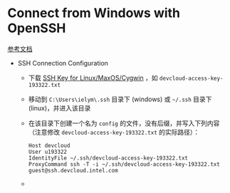 # Connect from Windows with OpenSSH

[参考文档](https://devcloud.intel.com/oneapi/documentation/connect-with-ssh-windows-openssh/)

- SSH Connection Configuration

  - 下载 [SSH Key for Linux/MaxOS/Cygwin](https://devcloud.intel.com/oneapi/download_ssh/?asset=ssh_key) ，如 `devcloud-access-key-193322.txt` 

  - 移动到 `C:\Users\ielym\.ssh` 目录下 (windows) 或 `~/.ssh` 目录下 (linux)，并进入该目录

  - 在该目录下创建一个名为 `config` 的文件，没有后缀，并写入下列内容（注意修改 `devcloud-access-key-193322.txt` 的实际路径）：

    ```
    Host devcloud
    User u193322
    IdentityFile ~/.ssh/devcloud-access-key-193322.txt
    ProxyCommand ssh -T -i ~/.ssh/devcloud-access-key-193322.txt guest@ssh.devcloud.intel.com
    ```

  - 

